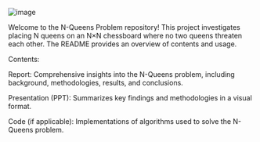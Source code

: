 ![image](https://github.com/chan9an/N-queens-Visualiser/assets/141244019/b4fef7c3-d5ba-42a6-98f4-864caea09703)

Welcome to the N-Queens Problem repository! This project investigates placing N queens on an N×N chessboard where no two queens threaten each other. The README provides an overview of contents and usage.

Contents:

Report: Comprehensive insights into the N-Queens problem, including background, methodologies, results, and conclusions.

Presentation (PPT): Summarizes key findings and methodologies in a visual format.

Code (if applicable): Implementations of algorithms used to solve the N-Queens problem.

